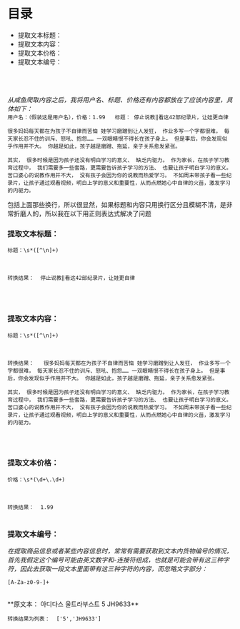 # 目录
- 提取文本标题：
- 提取文本内容：
- 提取文本价格：
- 提取文本编号：

<br/><br/><br/>
_从咸鱼爬取内容之后，我将用户名、标题、价格还有内容都放在了应该内容里，具体如下：_ <br/>
`用户名：（假装这是用户名），价格：1.99   标题：
停止说教‖看这42部纪录片，让娃更自律`


`很多妈妈每天都在为孩子不自律而苦恼
娃学习磨蹭到让人发狂，
作业多写一个字都很难，
每天家长忍不住的训斥、怒吼、抱怨……
一双眼睛恨不得长在孩子身上。
但是事后，你会发现似乎作用并不大。
你越是如此，孩子越是磨蹭、拖延，亲子关系愈发紧张。`


`其实，
很多时候是因为孩子还没有明白学习的意义、
缺乏内驱力。
作为家长，在孩子学习教育过程中，
我们需要多一些套路，更需要告诉孩子学习的方法、
也要让孩子明白学习的意义。
苦口婆心的说教作用并不大，
没有孩子会因为你的说教而热爱学习。
不如周末带孩子看一些纪录片，让孩子通过观看视频，明白上学的意义和重要性，从而点燃她心中自律的火苗，激发学习的内驱力。`
 <br/>

 包括上面那些换行，所以很显然，如果标题和内容只用换行区分且模糊不清，是非常折磨人的，所以我在以下用正则表达式解决了问题
<br/>

### 提取文本标题： <br/>
```
标题：\s*([^\n]+)
```
<br/>

`转换结果：  停止说教‖看这42部纪录片，让娃更自律`

 <br/><br/>

 ### 提取文本内容： <br/>
```
标题：\s*([^\n]+)
```
<br/>

`转换结果：   很多妈妈每天都在为孩子不自律而苦恼
娃学习磨蹭到让人发狂，
作业多写一个字都很难，
每天家长忍不住的训斥、怒吼、抱怨……
一双眼睛恨不得长在孩子身上。
但是事后，你会发现似乎作用并不大。
你越是如此，孩子越是磨蹭、拖延，亲子关系愈发紧张。`


`其实，
很多时候是因为孩子还没有明白学习的意义、
缺乏内驱力。
作为家长，在孩子学习教育过程中，
我们需要多一些套路，更需要告诉孩子学习的方法、
也要让孩子明白学习的意义。
苦口婆心的说教作用并不大，
没有孩子会因为你的说教而热爱学习。
不如周末带孩子看一些纪录片，让孩子通过观看视频，明白上学的意义和重要性，从而点燃她心中自律的火苗，激发学习的内驱力。`

 <br/><br/>
 
### 提取文本价格： <br/>
```
价格：\s*(\d+\.\d+)
```
<br/>

`转换结果：  1.99 `
 <br/><br/>

### 提取文本编号： <br/>

 _在提取商品信息或者某些内容信息时，常常有需要获取到文本内货物编号的情况，
 首先我假定这个编号可能由英文数字和-连接符组成，也就是可能会带有这三种字符，因此去获取一段文本里面带有这三种字符的内容，而忽略文字部分：_  
```
[A-Za-z0-9-]+
```
<br/> 
  **原文本：     아디다스 울트라부스트 5 JH9633** 
  <br/>
 
 `转换结果为列表：  ['5','JH9633']`
 
 <br/><br/>



 
